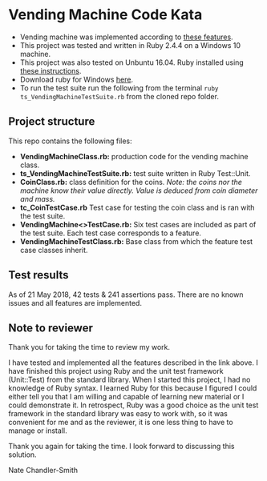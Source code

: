 # Vending Machine Code Kata
- Vending machine was implemented according to [these features](https://github.com/PillarTechnology/kata-vending-machine).
- This project was tested and written in Ruby 2.4.4 on a Windows 10 machine.
- This project was also tested on Unbuntu 16.04. Ruby installed using [these instructions](https://www.digitalocean.com/community/tutorials/how-to-install-ruby-and-set-up-a-local-programming-environment-on-ubuntu-16-04).
- Download ruby for Windows [here](https://rubyinstaller.org/downloads/).
- To run the test suite run the following from the terminal `ruby ts_VendingMachineTestSuite.rb` from the cloned repo folder.

## Project structure
This repo contains the following files:
- __VendingMachineClass.rb:__ production code for the vending machine class.
- __ts_VendingMachineTestSuite.rb:__ test suite written in Ruby Test::Unit.
- __CoinClass.rb:__ class definition for the coins. _Note: the coins nor the machine know their value directly. Value is deduced from coin diameter and mass._
- __tc_CoinTestCase.rb__ Test case for testing the coin class and is ran with the test suite.
- __VendingMachine<<Feature>>TestCase.rb:__ Six test cases are included as part of the test suite. Each test case corresponds to a feature.
- __VendingMachineTestClass.rb:__ Base class from which the feature test case classes inherit.

## Test results
As of 21 May 2018, 42 tests & 241 assertions pass. There are no known issues and all features are implemented.

## Note to reviewer
Thank you for taking the time to review my work.

I have tested and implemented all the features described in the link above. I have finished this project using Ruby and the unit test framework (Unit::Test) from the standard library. When I started this project, I had no knowledge of Ruby syntax. I learned Ruby for this because I figured I could either tell you that I am willing and capable of learning new material or I could demonstrate it. In retrospect, Ruby was a good choice as the unit test framework in the standard library was easy to work with, so it was convenient for me and as the reviewer, it is one less thing to have to manage or install.

Thank you again for taking the time. I look forward to discussing this solution.

Nate Chandler-Smith
